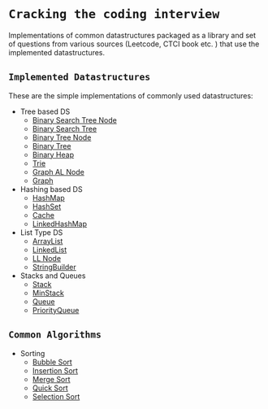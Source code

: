 # `Cracking the coding interview`

Implementations of common datastructures packaged as a library and set of questions from various sources (Leetcode, CTCI book etc. ) that use the implemented datastructures.


## `Implemented Datastructures`

These are the simple implementations of commonly used datastructures:

* Tree based DS
    * [Binary Search Tree Node](https://github.com/kemathur/ctci/blob/master/ctci/src/main/java/com/keshav/ctci/trees/BSTNode.java)
    * [Binary Search Tree](https://github.com/kemathur/ctci/blob/master/ctci/src/main/java/com/keshav/ctci/trees/BST.java)
    * [Binary Tree Node](https://github.com/kemathur/ctci/blob/master/ctci/src/main/java/com/keshav/ctci/trees/BTNode.java)
    * [Binary Tree](https://github.com/kemathur/ctci/blob/master/ctci/src/main/java/com/keshav/ctci/trees/BinaryTree.java)
    * [Binary Heap](https://github.com/kemathur/ctci/blob/master/ctci/src/main/java/com/keshav/ctci/trees/BinaryHeap.java)
    * [Trie](https://github.com/kemathur/ctci/blob/master/ctci/src/main/java/com/keshav/ctci/trees/Trie.java)
    * [Graph AL Node](https://github.com/kemathur/ctci/blob/master/ctci/src/main/java/com/keshav/ctci/trees/NodeAL.java)
    * [Graph](https://github.com/kemathur/ctci/blob/master/ctci/src/main/java/com/keshav/ctci/trees/GraphAL.java)
* Hashing based DS
    * [HashMap](https://github.com/kemathur/ctci/blob/master/ctci/src/main/java/com/keshav/ctci/hash/HashMap.java)
    * [HashSet](https://github.com/kemathur/ctci/blob/master/ctci/src/main/java/com/keshav/ctci/hash/HashSet.java)
    * [Cache](https://github.com/kemathur/ctci/blob/master/ctci/src/main/java/com/keshav/ctci/hash/Cache.java)
    * [LinkedHashMap](https://github.com/kemathur/ctci/blob/master/ctci/src/main/java/com/keshav/ctci/hash/LinkedHashMap.java)
* List Type DS
    * [ArrayList](https://github.com/kemathur/ctci/blob/master/ctci/src/main/java/com/keshav/ctci/list/ArrayList.java)
    * [LinkedList](https://github.com/kemathur/ctci/blob/master/ctci/src/main/java/com/keshav/ctci/list/LinkedList.java)
    * [LL Node](https://github.com/kemathur/ctci/blob/master/ctci/src/main/java/com/keshav/ctci/list/LLNode.java)
    * [StringBuilder](https://github.com/kemathur/ctci/blob/master/ctci/src/main/java/com/keshav/ctci/list/StringBuilder.java)
* Stacks and Queues
    * [Stack](https://github.com/kemathur/ctci/blob/master/ctci/src/main/java/com/keshav/ctci/queue/Stack.java)
    * [MinStack](https://github.com/kemathur/ctci/blob/master/ctci/src/main/java/com/keshav/ctci/queue/MinStack.java)
    * [Queue](https://github.com/kemathur/ctci/blob/master/ctci/src/main/java/com/keshav/ctci/queue/Queue.java)
    * [PriorityQueue](https://github.com/kemathur/ctci/blob/master/ctci/src/main/java/com/keshav/ctci/queue/PriorityQueue.java)



## `Common Algorithms`

* Sorting
    * [Bubble Sort](https://github.com/kemathur/ctci/blob/master/ctci/src/main/java/com/keshav/ctci/sorting/BubbleSort.java)
    * [Insertion Sort](https://github.com/kemathur/ctci/blob/master/ctci/src/main/java/com/keshav/ctci/sorting/InsertionSort.java)
    * [Merge Sort](https://github.com/kemathur/ctci/blob/master/ctci/src/main/java/com/keshav/ctci/sorting/MergeSort.java)
    * [Quick Sort](https://github.com/kemathur/ctci/blob/master/ctci/src/main/java/com/keshav/ctci/sorting/QuickSort.java)
    * [Selection Sort](https://github.com/kemathur/ctci/blob/master/ctci/src/main/java/com/keshav/ctci/sorting/SelectionSort.java)
    